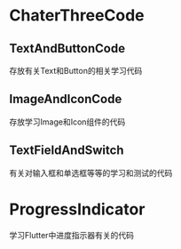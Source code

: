 # ChaterThreeCode
## TextAndButtonCode
存放有关Text和Button的相关学习代码
## ImageAndIconCode
存放学习Image和Icon组件的代码
## TextFieldAndSwitch
有关对输入框和单选框等等的学习和测试的代码
# ProgressIndicator
学习Flutter中进度指示器有关的代码
